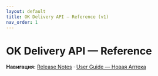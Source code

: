 ```yaml
---
layout: default
title: OK Delivery API — Reference (v1)
nav_order: 1
---
```

# OK Delivery API — Reference
**Навигация:** [Release Notes](./release-notes) · [User Guide — Новая Аптека](./user-guide-newapteka)
